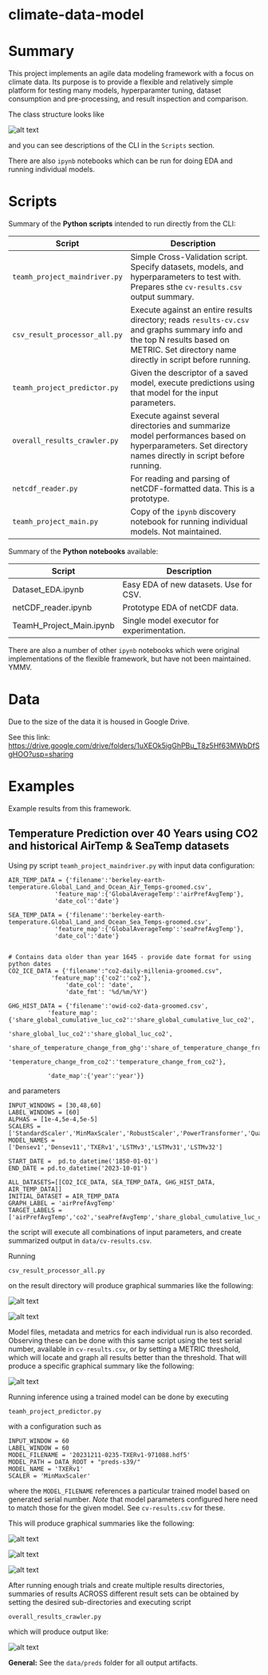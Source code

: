 # climate-data-model

# Summary

This project implements an agile data modeling framework with a focus on climate data. Its purpose is to provide a flexible and relatively simple platform for testing many models, hyperparamter tuning, dataset consumption and pre-processing, and result inspection and comparison.


The class structure looks like

![alt text](https://github.com/kentbutler/climate-data-model/blob/main/images/ClassDiagram.jpg?raw=true)


and you can see descriptions of the CLI in the `Scripts` section.

There are also `ipynb` notebooks which can be run for doing EDA and running individual models.

# Scripts

Summary of the **Python scripts** intended to run directly from the CLI:

| Script                  | Description            |
|--------------------------|-----------------------|
| `teamh_project_maindriver.py` | Simple Cross-Validation script. Specify datasets, models, and hyperparameters to test with. Prepares sthe `cv-results.csv` output summary. |
|`csv_result_processor_all.py` | Execute against an entire results directory; reads `results-cv.csv` and graphs summary info and the top N results based on METRIC. Set directory name directly in script before running. |
| `teamh_project_predictor.py` | Given the descriptor of a saved model, execute predictions using that model for the input parameters. |
|`overall_results_crawler.py`  | Execute against several directories and summarize model performances based on hyperparameters. Set directory names directly in script before running. |
| `netcdf_reader.py` | For reading and parsing of netCDF-formatted data.  This is a prototype. |
| `teamh_project_main.py` | Copy of the `ipynb` discovery notebook for running individual models. Not maintained. |


Summary of the **Python notebooks** available:

| Script                  | Description            |
|--------------------------|-----------------------|
| Dataset_EDA.ipynb     | Easy EDA of new datasets. Use for CSV. |
| netCDF_reader.ipynb   | Prototype EDA of netCDF data. |
| TeamH_Project_Main.ipynb | Single model executor for experimentation. |

There are also a number of other `ipynb` notebooks which were original implementations of the flexible framework, but have not been maintained. YMMV.

# Data

Due to the size of the data it is housed in Google Drive.

See this link:  https://drive.google.com/drive/folders/1uXEOk5igGhPBu_T8z5Hf63MWbDfSgHOO?usp=sharing

# Examples

Example results from this framework.

## Temperature Prediction over 40 Years using CO2 and historical AirTemp & SeaTemp datasets

Using py script `teamh_project_maindriver.py` with input data configuration:
```
AIR_TEMP_DATA = {'filename':'berkeley-earth-temperature.Global_Land_and_Ocean_Air_Temps-groomed.csv',
             'feature_map':{'GlobalAverageTemp':'airPrefAvgTemp'},
             'date_col':'date'}

SEA_TEMP_DATA = {'filename':'berkeley-earth-temperature.Global_Land_and_Ocean_Sea_Temps-groomed.csv',
             'feature_map':{'GlobalAverageTemp':'seaPrefAvgTemp'},
             'date_col':'date'}


# Contains data older than year 1645 - provide date format for using python dates
CO2_ICE_DATA = {'filename':"co2-daily-millenia-groomed.csv",
            'feature_map':{'co2':'co2'},
                'date_col': 'date',
                'date_fmt': '%d/%m/%Y'}

GHG_HIST_DATA = {'filename':'owid-co2-data-groomed.csv',
           'feature_map':{'share_global_cumulative_luc_co2':'share_global_cumulative_luc_co2',
                          'share_global_luc_co2':'share_global_luc_co2',
                          'share_of_temperature_change_from_ghg':'share_of_temperature_change_from_ghg',
                          'temperature_change_from_co2':'temperature_change_from_co2'},

           'date_map':{'year':'year'}}

```
and parameters 
```
INPUT_WINDOWS = [30,48,60]
LABEL_WINDOWS = [60]
ALPHAS = [1e-4,5e-4,5e-5]
SCALERS = ['StandardScaler','MinMaxScaler','RobustScaler','PowerTransformer','QuantileTransformer']
MODEL_NAMES = ['Densev1','Densev11','TXERv1','LSTMv3','LSTMv31','LSTMv32']

START_DATE =  pd.to_datetime('1850-01-01')
END_DATE = pd.to_datetime('2023-10-01')

ALL_DATASETS=[[CO2_ICE_DATA, SEA_TEMP_DATA, GHG_HIST_DATA, AIR_TEMP_DATA]]
INITIAL_DATASET = AIR_TEMP_DATA
GRAPH_LABEL = 'airPrefAvgTemp'
TARGET_LABELS = ['airPrefAvgTemp','co2','seaPrefAvgTemp','share_global_cumulative_luc_co2','share_global_luc_co2','share_of_temperature_change_from_ghg','temperature_change_from_co2']
```
the script will execute all combinations of input parameters, and create summarized output in `data/cv-results.csv`.

Running 
```
csv_result_processor_all.py
```
on the result directory will produce graphical summaries like the following:


![alt text](https://github.com/kentbutler/climate-data-model/blob/main/images/img-preds35-rmse.png?raw=true)

![alt text](https://github.com/kentbutler/climate-data-model/blob/main/images/img-uc1-bestperformers.png?raw=true)




Model files, metadata and metrics for each individual run is also recorded. Observing these can be done with this same script using the test serial number, available in `cv-results.csv`, or by setting a METRIC threshold, which will locate and graph all results better than the threshold. That will produce a specific graphical summary like the following:


![alt text](https://github.com/kentbutler/climate-data-model/blob/main/images/img-preds35-summary.png?raw=true)


Running inference using a trained model can be done by executing
```
teamh_project_predictor.py
```
with a configuration such as
```
INPUT_WINDOW = 60
LABEL_WINDOW = 60
MODEL_FILENAME = '20231211-0235-TXERv1-971088.hdf5'
MODEL_PATH = DATA_ROOT + "preds-s39/"
MODEL_NAME = 'TXERv1'
SCALER = 'MinMaxScaler'

```
where the `MODEL_FILENAME` references a particular trained model based on generated serial number. _Note_ that model parameters configured here need to match those for the given model. See `cv-results.csv` for these.

This will produce graphical summaries like the following:

![alt text](https://github.com/kentbutler/climate-data-model/blob/main/images/img-lstm60-20y-pred.png.png?raw=true)

![alt text](https://github.com/kentbutler/climate-data-model/blob/main/images/img-lstm60-20y-box-sm.png?raw=true)

![alt text](https://github.com/kentbutler/climate-data-model/blob/main/images/img-lstm60-20y-box-lg.png?raw=true)


After running enough trials and create multiple results directories, summaries of results ACROSS different result sets can be obtained by setting the desired sub-directories and executing script
```
overall_results_crawler.py
```
which will produce output like:

![alt text](https://github.com/kentbutler/climate-data-model/blob/main/images/img-preds38-bestfit.png?raw=true)


**General:** See the `data/preds` folder for all output artifacts.






